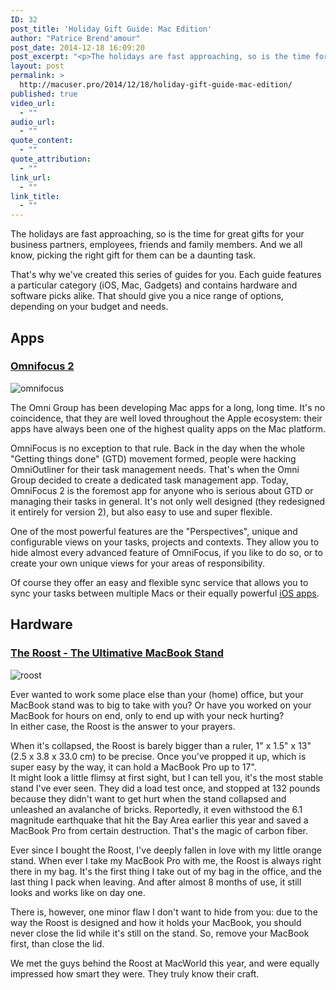```yaml
---
ID: 32
post_title: 'Holiday Gift Guide: Mac Edition'
author: "Patrice Brend'amour"
post_date: 2014-12-18 16:09:20
post_excerpt: "<p>The holidays are fast approaching, so is the time for great gifts for your business partners, employees, friends and family members. And we all know, picking the right gift for them can be a daunting task.</p><p>That's why we've created this series of guides for you. Each guide features a particular category (iOS, Mac, Gadgets) and contains hardware and software picks alike. That should give you a nice range of options, depending on your budget and needs.</p><p>As this is the Mac guide, here are our picks:</p><ul><li>OmniFocus 2</li><li>The Roost - The Ultimative MacBook Stand</li></ul><p>Click on the link below to read more about each of these:</p>"
layout: post
permalink: >
  http://macuser.pro/2014/12/18/holiday-gift-guide-mac-edition/
published: true
video_url:
  - ""
audio_url:
  - ""
quote_content:
  - ""
quote_attribution:
  - ""
link_url:
  - ""
link_title:
  - ""
---
```





The holidays are fast approaching, so is the time for great gifts for your business partners, employees, friends and family members. And we all know, picking the right gift for them can be a daunting task.

That's why we've created this series of guides for you. Each guide features a particular category (iOS, Mac, Gadgets) and contains hardware and software picks alike. That should give you a nice range of options, depending on your budget and needs.

## Apps
### [Omnifocus 2](https://www.omnigroup.com/omnifocus)

![omnifocus][omnifocus]

The Omni Group has been developing Mac apps for a long, long time. It's no coincidence, that they are well loved throughout the Apple ecosystem: their apps have always been one of the highest quality apps on the Mac platform. 

OmniFocus is no exception to that rule. Back in the day when the whole "Getting things done" (GTD) movement formed, people were hacking OmniOutliner for their task management needs. That's when the Omni Group decided to create a dedicated task management app. Today, OmniFocus 2 is the foremost app for anyone who is serious about GTD or managing their tasks in general. It's not only well designed (they redesigned it entirely for version 2), but also easy to use and super flexible.

One of the most powerful features are the "Perspectives", unique and configurable views on your tasks, projects and contexts. They allow you to hide almost every advanced feature of OmniFocus, if you like to do so, or to create your own unique views for your areas of responsibility.

Of course they offer an easy and flexible sync service that allows you to sync your tasks between multiple Macs or their equally powerful [iOS apps](https://search.itunes.apple.com/WebObjects/MZSearch.woa/wa/advancedSearch?genreIndex=1&amp;media=software&amp;softwareDeveloper=Omni+Group&amp;softwareTerm=Omnifocus&amp;at=1l3vb3F).


## Hardware
### [The Roost - The Ultimative MacBook Stand](http://www.therooststand.com/collections/the-roost-january-2014)

![roost][roost]

Ever wanted to work some place else than your (home) office, but your MacBook stand was to big to take with you?
Or have you worked on your MacBook for hours on end, only to end up with your neck hurting?  
In either case, the Roost is the answer to your prayers.

When it's collapsed, the Roost is barely bigger than a ruler, 1" x 1.5" x 13" (2.5 x 3.8 x 33.0 cm) to be precise. Once you've propped it up, which is super easy by the way, it can hold a MacBook Pro up to 17".  
It might look a little flimsy at first sight, but I can tell you, it's the most stable stand I've ever seen. They did a load test once, and stopped at 132 pounds because they didn't want to get hurt when the stand collapsed and unleashed an avalanche of bricks. Reportedly, it even withstood the 6.1 magnitude earthquake that hit the Bay Area earlier this year and saved a MacBook Pro from certain destruction. That's the magic of carbon fiber. 

Ever since I bought the Roost, I've deeply fallen in love with my little orange stand. When ever I take my MacBook Pro with me, the Roost is always right there in my bag. It's the first thing I take out of my bag in the office, and the last thing I pack when leaving. And after almost 8 months of use, it still looks and works like on day one.

There is, however, one minor flaw I don't want to hide from you: due to the way the Roost is designed and how it holds your MacBook, you should never close the lid while it's still on the stand. So, remove your MacBook first, than close the lid.

We met the guys behind the Roost at MacWorld this year, and were equally impressed how smart they were. They truly know their craft. 

[omnifocus]: /wp-content/uploads/2014/12/OmniFocus-Mac-512.png
[roost]: /wp-content/uploads/2014/12/img1.jpg